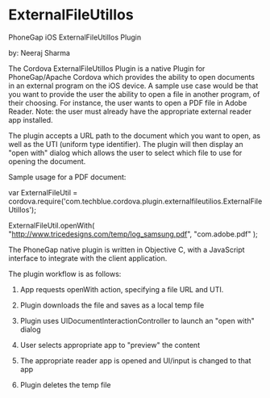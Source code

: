 ExternalFileUtilIos
===================

PhoneGap iOS ExternalFileUtilIos Plugin

by: Neeraj Sharma

The Cordova ExternalFileUtilIos Plugin is a native Plugin for PhoneGap/Apache Cordova which provides the ability to open documents in an external program on the iOS device. A sample use case would be that you want to provide the user the ability to open a file in another program, of their choosing.   For instance, the user wants to open a PDF file in Adobe Reader.  Note: the user must already have the appropriate external reader app installed.

The plugin accepts a URL path to the document which you want to open, as well as the UTI (uniform type identifier).  The plugin will then display an "open with" dialog which allows the user to select which file to use for opening the document.

Sample usage for a PDF document:

var ExternalFileUtil = cordova.require('com.techblue.cordova.plugin.externalfileutilios.ExternalFileUtilIos');

ExternalFileUtil.openWith( "http://www.tricedesigns.com/temp/log_samsung.pdf", "com.adobe.pdf" );

The PhoneGap native plugin is written in Objective C, with a JavaScript interface to integrate with the client application. 

The plugin workflow is as follows:

1) App requests openWith action, specifying a file URL and UTI.

2) Plugin downloads the file and saves as a local temp file

3) Plugin uses UIDocumentInteractionController to launch an "open with" dialog

4) User selects appropriate app to "preview" the content

5) The appropriate reader app is opened and UI/input is changed to that app

6) Plugin deletes the temp file
